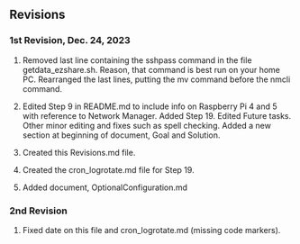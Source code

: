 ## Revisions

### 1st Revision, Dec. 24, 2023

1. Removed last line containing the sshpass command in the file getdata_ezshare.sh. Reason, that command is best run on your home PC. Rearranged the last lines, putting the mv command before the nmcli command.

2. Edited Step 9 in README.md to include info on Raspberry Pi 4 and 5 with reference to Network Manager. Added Step 19. Edited Future tasks. Other minor editing and fixes such as spell checking. Added a new section at beginning of document, Goal and Solution.

3. Created this Revisions.md file.

4. Created the cron_logrotate.md file for Step 19.

5. Added document, OptionalConfiguration.md

### 2nd Revision

1. Fixed date on this file and cron_logrotate.md (missing code markers).
